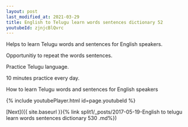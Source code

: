 ```yaml
---
layout: post
last_modified_at: 2021-03-29
title: English to Telugu learn words sentences dictionary 52 
youtubeId: zjnjcBlQvrc
---
```

 
 
Helps to learn Telugu words and sentences for English speakers.

Opportunitiy to repeat the words sentences. 

Practice Telugu language. 
 
10 minutes practice every day. 
 
How to learn Telugu words and sentences for English speakers 
 
{% include youtubePlayer.html id=page.youtubeId %}
 
 
[Next]({{ site.baseurl }}{% link  split1/_posts/2017-05-19-English to telugu learn words sentences dictionary 530 .md%})
 
